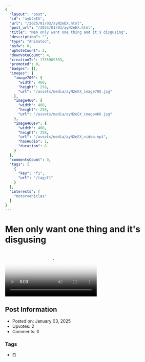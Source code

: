 ```yaml
---
{
  "layout": "post",
  "id": "ayN2eEX",
  "url": "/2025/01/03/ayN2eEX.html",
  "post_url": "/2025/01/03/ayN2eEX.html",
  "title": "Men only want one thing and it's disgusing",
  "description": "",
  "type": "Animated",
  "nsfw": 0,
  "upVoteCount": 2,
  "downVoteCount": 4,
  "creationTs": 1735909393,
  "promoted": 0,
  "badges": [],
  "images": {
    "image700": {
      "width": 460,
      "height": 258,
      "url": "/assets/media/ayN2eEX_image700.jpg"
    },
    "image460": {
      "width": 460,
      "height": 258,
      "url": "/assets/media/ayN2eEX_image460.jpg"
    },
    "image460sv": {
      "width": 460,
      "height": 258,
      "url": "/assets/media/ayN2eEX_video.mp4",
      "hasAudio": 1,
      "duration": 8
    }
  },
  "commentsCount": 0,
  "tags": [
    {
      "key": "f1",
      "url": "/tag/f1"
    }
  ],
  "interests": [
    "motorvehicles"
  ]
}
---
```


# Men only want one thing and it's disgusing

<video controls playsinline loop poster="/assets/media/ayN2eEX_image460.jpg">
  <source src="/assets/media/ayN2eEX_video.mp4" type="video/mp4">
  Your browser does not support the video tag.
</video>

## Post Information

- Posted on: January 03, 2025
- Upvotes: 2
- Comments: 0

### Tags

- [f1](/tag/f1)
